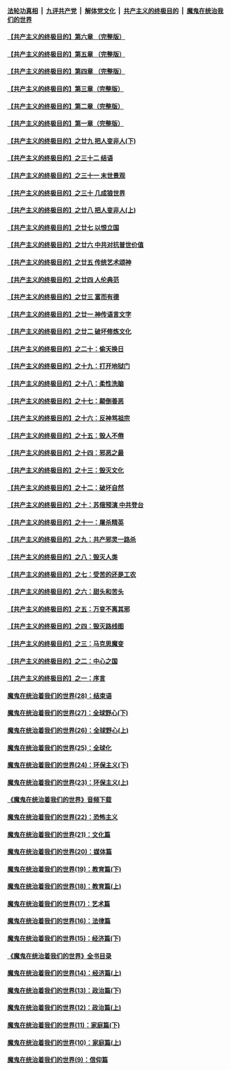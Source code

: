 ####  [法轮功真相](../../../../basic/blob/master/README.md?t=08232252) &nbsp;|&nbsp; [九评共产党](../../../../9ping.md/blob/master/README.md?t=08232252) &nbsp;|&nbsp; [解体党文化](../../../../jtdwh.md/blob/master/README.md?t=08232252)  &nbsp;|&nbsp; [共产主义的终极目的](../../../../gczydzjmd.md/blob/master/README.md?t=08232252) &nbsp;|&nbsp; [魔鬼在统治我们的世界](../../../../mgztzwmdsj.md/blob/master/README.md?t=08232252) 

#### [【共产主义的终极目的】第六章 （完整版）](../pages/nsc422/n11428913.md?t=08232252) 

#### [【共产主义的终极目的】第五章 （完整版）](../pages/nsc422/n11428912.md?t=08232252) 

#### [【共产主义的终极目的】第四章 （完整版）](../pages/nsc422/n11428907.md?t=08232252) 

#### [【共产主义的终极目的】第三章（完整版）](../pages/nsc422/n11428848.md?t=08232252) 

#### [【共产主义的终极目的】第二章（完整版）](../pages/nsc422/n11428831.md?t=08232252) 

#### [【共产主义的终极目的】第一章（完整版）](../pages/nsc422/n11417651.md?t=08232252) 

#### [【共产主义的终极目的】之廿九 把人变非人(下)](../pages/nsc422/n11344140.md?t=08232252) 

#### [【共产主义的终极目的】之三十二 结语](../pages/nsc422/n11360535.md?t=08232252) 

#### [【共产主义的终极目的】之三十一 末世景观](../pages/nsc422/n11351129.md?t=08232252) 

#### [【共产主义的终极目的】之三十 几成狼世界](../pages/nsc422/n11348280.md?t=08232252) 

#### [【共产主义的终极目的】之廿八 把人变非人(上)](../pages/nsc422/n11340492.md?t=08232252) 

#### [【共产主义的终极目的】之廿七 以恨立国](../pages/nsc422/n11336944.md?t=08232252) 

#### [【共产主义的终极目的】之廿六 中共对抗普世价值](../pages/nsc422/n11324785.md?t=08232252) 

#### [【共产主义的终极目的】之廿五 传统艺术颂神](../pages/nsc422/n11296396.md?t=08232252) 

#### [【共产主义的终极目的】之廿四 人伦典范](../pages/nsc422/n11296397.md?t=08232252) 

#### [【共产主义的终极目的】之廿三 富而有德](../pages/nsc422/n11283598.md?t=08232252) 

#### [【共产主义的终极目的】之廿一 神传语言文字](../pages/nsc422/n11263265.md?t=08232252) 

#### [【共产主义的终极目的】之廿二 破坏修炼文化](../pages/nsc422/n11245728.md?t=08232252) 

#### [【共产主义的终极目的】之二十：偷天换日](../pages/nsc422/n11238846.md?t=08232252) 

#### [【共产主义的终极目的】之十九：打开地狱门](../pages/nsc422/n11206376.md?t=08232252) 

#### [【共产主义的终极目的】之十八：柔性洗脑](../pages/nsc422/n11199994.md?t=08232252) 

#### [【共产主义的终极目的】之十七：颠倒善恶](../pages/nsc422/n11179782.md?t=08232252) 

#### [【共产主义的终极目的】之十六：反神骂祖宗](../pages/nsc422/n11166798.md?t=08232252) 

#### [【共产主义的终极目的】之十五：毁人不倦](../pages/nsc422/n11166792.md?t=08232252) 

#### [【共产主义的终极目的】之十四：邪恶之最](../pages/nsc422/n11150249.md?t=08232252) 

#### [【共产主义的终极目的】之十三：毁灭文化](../pages/nsc422/n11135227.md?t=08232252) 

#### [【共产主义的终极目的】之十二：破坏自然](../pages/nsc422/n11135214.md?t=08232252) 

#### [【共产主义的终极目的】之十：苏俄预演 中共登台](../pages/nsc422/n11118424.md?t=08232252) 

#### [【共产主义的终极目的】之十一：屠杀精英](../pages/nsc422/n11118442.md?t=08232252) 

#### [【共产主义的终极目的】之九：共产邪灵一路杀](../pages/nsc422/n11114139.md?t=08232252) 

#### [【共产主义的终极目的】之八：毁灭人类](../pages/nsc422/n11108503.md?t=08232252) 

#### [【共产主义的终极目的】之七：受苦的还是工农](../pages/nsc422/n11101809.md?t=08232252) 

#### [【共产主义的终极目的】之六：甜头和苦头](../pages/nsc422/n11096971.md?t=08232252) 

#### [【共产主义的终极目的】之五：万变不离其邪](../pages/nsc422/n11091285.md?t=08232252) 

#### [【共产主义的终极目的】之四：毁灭路线图](../pages/nsc422/n11086284.md?t=08232252) 

#### [【共产主义的终极目的】之三：马克思魔变](../pages/nsc422/n11061941.md?t=08232252) 

#### [【共产主义的终极目的】之二：中心之国](../pages/nsc422/n11047728.md?t=08232252) 

#### [【共产主义的终极目的】之一：序言](../pages/nsc422/n11086077.md?t=08232252) 

#### [魔鬼在统治着我们的世界(28)：结束语](../pages/nsc422/n10936246.md?t=08232252) 

#### [魔鬼在统治着我们的世界(27)：全球野心(下)](../pages/nsc422/n10928319.md?t=08232252) 

#### [魔鬼在统治着我们的世界(26)：全球野心(上)](../pages/nsc422/n10900318.md?t=08232252) 

#### [魔鬼在统治着我们的世界(25)：全球化](../pages/nsc422/n10788205.md?t=08232252) 

#### [魔鬼在统治着我们的世界(24)：环保主义(下)](../pages/nsc422/n10695307.md?t=08232252) 

#### [魔鬼在统治着我们的世界(23)：环保主义(上)](../pages/nsc422/n10688613.md?t=08232252) 

#### [《魔鬼在统治着我们的世界》音频下载](../pages/nsc422/n10635553.md?t=08232252) 

#### [魔鬼在统治着我们的世界(22)：恐怖主义](../pages/nsc422/n10614727.md?t=08232252) 

#### [魔鬼在统治着我们的世界(21)：文化篇](../pages/nsc422/n10597706.md?t=08232252) 

#### [魔鬼在统治着我们的世界(20)：媒体篇](../pages/nsc422/n10586579.md?t=08232252) 

#### [魔鬼在统治着我们的世界(19)：教育篇(下)](../pages/nsc422/n10564808.md?t=08232252) 

#### [魔鬼在统治着我们的世界(18)：教育篇(上)](../pages/nsc422/n10526970.md?t=08232252) 

#### [魔鬼在统治着我们的世界(17)：艺术篇](../pages/nsc422/n10499093.md?t=08232252) 

#### [魔鬼在统治着我们的世界(16)：法律篇](../pages/nsc422/n10485969.md?t=08232252) 

#### [魔鬼在统治着我们的世界(15)：经济篇(下)](../pages/nsc422/n10469975.md?t=08232252) 

#### [《魔鬼在统治着我们的世界》全书目录](../pages/nsc422/n10464261.md?t=08232252) 

#### [魔鬼在统治着我们的世界(14)：经济篇(上)](../pages/nsc422/n10457370.md?t=08232252) 

#### [魔鬼在统治着我们的世界(13)：政治篇(下)](../pages/nsc422/n10448270.md?t=08232252) 

#### [魔鬼在统治着我们的世界(12)：政治篇(上)](../pages/nsc422/n10444576.md?t=08232252) 

#### [魔鬼在统治着我们的世界(11)：家庭篇(下)](../pages/nsc422/n10440961.md?t=08232252) 

#### [魔鬼在统治着我们的世界(10)：家庭篇(上)](../pages/nsc422/n10435448.md?t=08232252) 

#### [魔鬼在统治着我们的世界(9)：信仰篇](../pages/nsc422/n10432159.md?t=08232252) 

